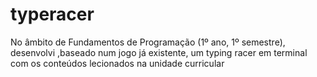 # typeracer
No âmbito de Fundamentos de Programação (1º ano, 1º semestre), desenvolvi ,baseado num jogo já existente, um typing racer em terminal com os conteúdos lecionados na unidade curricular
